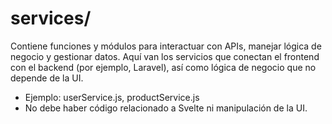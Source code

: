 # services/

Contiene funciones y módulos para interactuar con APIs, manejar lógica de negocio y gestionar datos. Aquí van los servicios que conectan el frontend con el backend (por ejemplo, Laravel), así como lógica de negocio que no depende de la UI.

- Ejemplo: userService.js, productService.js
- No debe haber código relacionado a Svelte ni manipulación de la UI.
